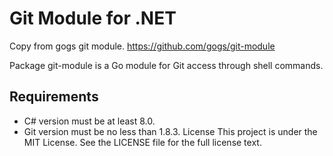 # Git Module for .NET
Copy from gogs git module. https://github.com/gogs/git-module

Package git-module is a Go module for Git access through shell commands.

## Requirements
* C# version must be at least 8.0.
* Git version must be no less than 1.8.3.
License
This project is under the MIT License. See the LICENSE file for the full license text.


